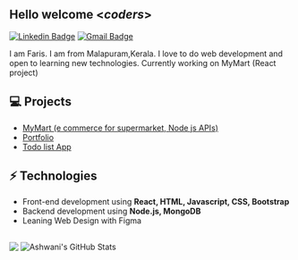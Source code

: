 <h2> Hello welcome <<i>coders</i>></h2>

[![Linkedin Badge](https://img.shields.io/badge/-Lindkeden-blue?style=flat-square&logo=Linkedin&logoColor=white&link=https://www.linkedin.com/in/salmanulfaris2933)](https://www.linkedin.com/in/salmanulfaris2933/) 
[![Gmail Badge](https://img.shields.io/badge/-Gmail-Red?style=flat-square&logo=Gmail&logoColor=white&link=mailto:salmanulfaris.villoor@gmail.com)](mailto:salmanulfaris.villoor@gmail.com)

I am Faris. I am from Malapuram,Kerala. I love to do web development and open to learning new technologies.
Currently working on MyMart (React project)

## 💻 Projects
* [MyMart (e commerce for supermarket, Node js APIs)](https://github.com/faris8891/My-Mart)
* [Portfolio ](https://github.com/faris8891/Portfolio)
* [Todo list App](https://github.com/faris8891/ReduxPlaygroundProject)

## ⚡ Technologies 
- Front-end development using **React, HTML, Javascript, CSS, Bootstrap**
- Backend development using **Node.js, MongoDB**
- Leaning Web Design with Figma


## <a href="https://github.com/faris8891"></a>

<div>
    <img align=top src="https://github-readme-stats.vercel.app/api/top-langs/?username=faris8891&theme=radical&hide=glsl,python"/>
    <img align=top src="https://github-readme-stats.vercel.app/api?username=faris8891&&show_icons=true&theme=radical&line_height=27&v=5" alt="Ashwani's GitHub Stats"/>
<div>

 




